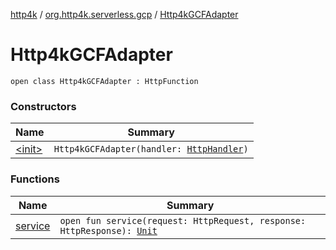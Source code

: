 [http4k](../../index.md) / [org.http4k.serverless.gcp](../index.md) / [Http4kGCFAdapter](./index.md)

# Http4kGCFAdapter

`open class Http4kGCFAdapter : HttpFunction`

### Constructors

| Name | Summary |
|---|---|
| [&lt;init&gt;](-init-.md) | `Http4kGCFAdapter(handler: `[`HttpHandler`](../../org.http4k.core/-http-handler.md)`)` |

### Functions

| Name | Summary |
|---|---|
| [service](service.md) | `open fun service(request: HttpRequest, response: HttpResponse): `[`Unit`](https://kotlinlang.org/api/latest/jvm/stdlib/kotlin/-unit/index.html) |
